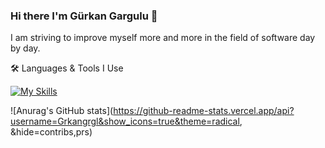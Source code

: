 ### Hi there I'm Gürkan Gargulu  👋

I am striving to improve myself more and more in the field of software day by day.
<!--
**Grkangrgl/Grkangrgl** is a ✨ _special_ ✨ repository because its `README.md` (this file) appears on your GitHub profile.

Here are some ideas to get you started:

- 🔭 I’m currently working on ...
- 🌱 I’m currently learning ...
- 👯 I’m looking to collaborate on ...
- 🤔 I’m looking for help with ...
- 💬 Ask me about ...
- 📫 How to reach me: ...
- 😄 Pronouns: ...
- ⚡ Fun fact: ...
-->

🛠 Languages & Tools I Use

[![My Skills](https://skillicons.dev/icons?i=js,html,css,mysql,php,py,sass,vue)](https://skillicons.dev)

![Anurag's GitHub stats](https://github-readme-stats.vercel.app/api?username=Grkangrgl&show_icons=true&theme=radical, &hide=contribs,prs)
